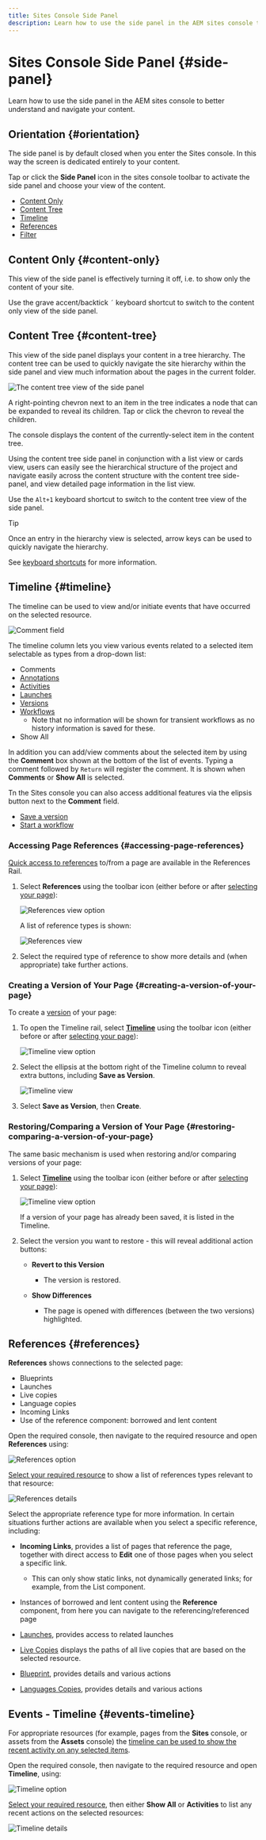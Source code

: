 ```yaml
---
title: Sites Console Side Panel
description: Learn how to use the side panel in the AEM sites console to better understand and navigate your content.
---
```


# Sites Console Side Panel {#side-panel}

Learn how to use the side panel in the AEM sites console to better understand and navigate your content.

## Orientation {#orientation}

The side panel is by default closed when you enter the Sites console. In this way the screen is dedicated entirely to your content.

Tap or click the **Side Panel** icon in the sites console toolbar to activate the side panel and choose your view of the content.

* [Content Only](#content-only)
* [Content Tree](#content-tree)
* [Timeline](#timeline)
* [References](#references)
* [Filter](#filter)

## Content Only {#content-only}

This view of the side panel is effectively turning it off, i.e. to show only the content of your site.

Use the grave accent/backtick `´` keyboard shortcut to switch to the content only view of the side panel.

## Content Tree {#content-tree}

This view of the side panel displays your content in a tree hierarchy. The content tree can be used to quickly navigate the site hierarchy within the side panel and view much information about the pages in the current folder.

![The content tree view of the side panel](assets/console-side-panel-content-tree.png)

A right-pointing chevron next to an item in the tree indicates a node that can be expanded to reveal its children. Tap or click the chevron to reveal the children.

The console displays the content of the currently-select item in the content tree.

Using the content tree side panel in conjunction with a list view or cards view, users can easily see the hierarchical structure of the project and navigate easily across the content structure with the content tree side-panel, and view detailed page information in the list view.

Use the `Alt+1` keyboard shortcut to switch to the content tree view of the side panel.

>[!TIP]
>
>Once an entry in the hierarchy view is selected, arrow keys can be used to quickly navigate the hierarchy.
>
>See [keyboard shortcuts](/help/sites-cloud/authoring/getting-started/keyboard-shortcuts.md) for more information.

## Timeline {#timeline}

The timeline can be used to view and/or initiate events that have occurred on the selected resource.

![Comment field](/help/sites-cloud/authoring/assets/comments.png)

The timeline column lets you view various events related to a selected item selectable as types from a drop-down list:

* Comments
* [Annotations](/help/sites-cloud/authoring/fundamentals/annotations.md)
* [Activities](/help/sites-cloud/authoring/personalization/activities.md)
* [Launches](/help/sites-cloud/authoring/launches/overview.md)
* [Versions](/help/sites-cloud/authoring/features/page-versions.md)
* [Workflows](/help/sites-cloud/authoring/workflows/overview.md)
  * Note that no information will be shown for transient workflows as no history information is saved for these.<!--With the exception of [transient workflows](/help/sites-developing/workflows.md#transient-workflows) as no history information is saved for these-->
* Show All

In addition you can add/view comments about the selected item by using the **Comment** box shown at the bottom of the list of events. Typing a comment followed by `Return` will register the comment. It is shown when **Comments** or **Show All** is selected.

Tn the Sites console you can also access additional features via the elipsis button next to the **Comment** field.

* [Save a version](/help/sites-cloud/authoring/features/page-versions.md)
* [Start a workflow](/help/sites-cloud/authoring/workflows/applying.md)

### Accessing Page References {#accessing-page-references}

[Quick access to references](/help/sites-cloud/authoring/fundamentals/environment-tools.md#references) to/from a page are available in the References Rail.

1. Select **References** using the toolbar icon (either before or after [selecting your page](#selecting-your-page-for-further-action)):

   ![References view option](/help/sites-cloud/authoring/assets/references.png)

   A list of reference types is shown:

   ![References view](/help/sites-cloud/authoring/assets/references-list.png)

1. Select the required type of reference to show more details and (when appropriate) take further actions.

### Creating a Version of Your Page {#creating-a-version-of-your-page}

To create a [version](/help/sites-cloud/authoring/features/page-versions.md) of your page:

1. To open the Timeline rail, select **[Timeline](/help/sites-cloud/authoring/getting-started/basic-handling.md#timeline)** using the toolbar icon (either before or after [selecting your page](#selecting-your-page-for-further-action)):

   ![Timeline view option](/help/sites-cloud/authoring/assets/timeline.png)

1. Select the ellipsis at the bottom right of the Timeline column to reveal extra buttons, including **Save as Version**.

   ![Timeline view](/help/sites-cloud/authoring/assets/timeline-view.png)

1. Select **Save as Version**, then **Create**.

### Restoring/Comparing a Version of Your Page {#restoring-comparing-a-version-of-your-page}

The same basic mechanism is used when restoring and/or comparing versions of your page:

1. Select **[Timeline](/help/sites-cloud/authoring/getting-started/basic-handling.md#timeline)** using the toolbar icon (either before or after [selecting your page](#selecting-your-page-for-further-action)):

   ![Timeline view option](/help/sites-cloud/authoring/assets/timeline.png)

   If a version of your page has already been saved, it is listed in the Timeline.

1. Select the version you want to restore - this will reveal additional action buttons:

    * **Revert to this Version**

        * The version is restored.

    * **Show Differences**

        * The page is opened with differences (between the two versions) highlighted.

## References {#references}

**References** shows connections to the selected page:

* Blueprints
* Launches
* Live copies
* Language copies
* Incoming Links
* Use of the reference component: borrowed and lent content

Open the required console, then navigate to the required resource and open **References** using:

![References option](/help/sites-cloud/authoring/assets/references.png)

[Select your required resource](/help/sites-cloud/authoring/getting-started/basic-handling.md#viewing-and-selecting-resources) to show a list of references types relevant to that resource:

![References details](/help/sites-cloud/authoring/assets/references-detail.png)

Select the appropriate reference type for more information. In certain situations further actions are available when you select a specific reference, including:

* **Incoming Links**, provides a list of pages that reference the page, together with direct access to **Edit** one of those pages when you select a specific link.

  * This can only show static links, not dynamically generated links; for example, from the List component.

* Instances of borrowed and lent content using the **Reference** component, from here you can navigate to the referencing/referenced page
* [Launches](/help/sites-cloud/authoring/launches/overview.md), provides access to related launches
* [Live Copies](/help/sites-cloud/administering/msm/overview.md) displays the paths of all live copies that are based on the selected resource.
* [Blueprint](/help/sites-cloud/administering/msm/best-practices.md), provides details and various actions
* [Languages Copies](/help/sites-cloud/administering/translation/managing-projects.md#creating-translation-projects-using-the-references-panel), provides details and various actions

## Events - Timeline {#events-timeline}

For appropriate resources (for example, pages from the **Sites** console, or assets from the **Assets** console) the [timeline can be used to show the recent activity on any selected items](/help/sites-cloud/authoring/getting-started/basic-handling.md#timeline).

Open the required console, then navigate to the required resource and open **Timeline**, using:

![Timeline option](/help/sites-cloud/authoring/assets/timeline.png)

[Select your required resource](/help/sites-cloud/authoring/getting-started/basic-handling.md#viewing-and-selecting-resources), then either **Show All** or **Activities** to list any recent actions on the selected resources:

![Timeline details](/help/sites-cloud/authoring/assets/timeline-detail.png)
